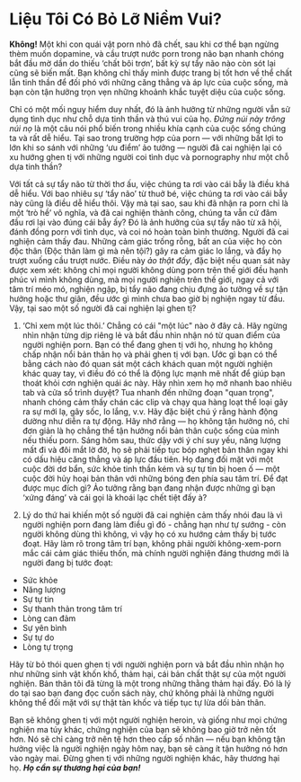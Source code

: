 # Liệu Tôi Có Bỏ Lỡ Niềm Vui?

**Không!** Một khi con quái vật porn nhỏ đã chết, sau khi cơ thể bạn ngừng thèm muốn dopamine, và cầu trượt nước porn trong não bạn nhanh chóng bắt đầu mờ dần do thiếu ‘chất bôi trơn’, bất kỳ sự tẩy não nào còn sót lại cũng sẽ biến mất. Bạn không chỉ thấy mình được trang bị tốt hơn về thể chất lẫn tinh thần để đối phó với những căng thẳng và áp lực của cuộc sống, mà bạn còn tận hưởng trọn vẹn những khoảnh khắc tuyệt diệu của cuộc sống.

Chỉ có một mối nguy hiểm duy nhất, đó là ảnh hưởng từ những người vẫn sử dụng tình dục như chỗ dựa tinh thần và thú vui của họ. *Đứng núi này trông núi nọ* là một câu nói phổ biến trong nhiều khía cạnh của cuộc sống chúng ta và rất dễ hiểu. Tại sao trong trường hợp của porn — với những bất lợi to lớn khi so sánh với những ‘ưu điểm’ ảo tưởng — người đã cai nghiện lại có xu hướng ghen tị với những người coi tình dục và pornography như một chỗ dựa tinh thần?

Với tất cả sự tẩy não từ thời thơ ấu, việc chúng ta rơi vào cái bẫy là điều khá dễ hiểu. Với bao nhiêu sự ‘tẩy não’ từ thuở bé, việc chúng ta rơi vào cái bẫy này cũng là điều dễ hiểu thôi. Vậy mà tại sao, sau khi đã nhận ra porn chỉ là một ‘trò hề’ vô nghĩa, và đã cai nghiện thành công, chúng ta vẫn cứ đâm đầu rơi lại vào đúng cái bẫy ấy? Đó là ảnh hưởng của sự tẩy não từ xã hội, đánh đồng porn với tình dục, và coi nó hoàn toàn bình thường. Người đã cai nghiện cảm thấy đau. Những cảm giác trống rỗng, bất an của việc họ còn độc thân (Độc thân làm gì mà nên tội?) gây ra cảm giác lo lắng, và đẩy họ trượt xuống cầu trượt nước. Điều này _ảo thật đấy_, đặc biệt nếu quan sát này được xem xét: không chỉ mọi người không dùng porn trên thế giới đều hạnh phúc vì mình không dùng, mà mọi người nghiện trên thế giới, ngay cả với tâm trí méo mó, nghiện ngập, bị tẩy não đang chịu đựng ảo tưởng về sự tận hưởng hoặc thư giãn, đều ước gì mình chưa bao giờ bị nghiện ngay từ đầu. Vậy, tại sao một số người đã cai nghiện lại ghen tị?

1. ‘Chỉ xem một lúc thôi.’ Chẳng có cái "một lúc" nào ở đây cả. Hãy ngừng nhìn nhận từng dịp riêng lẻ và bắt đầu nhìn nhận nó từ quan điểm của người nghiện porn. Bạn có thể đang ghen tị với họ, nhưng họ không chấp nhận nổi bản thân họ và phải ghen tị với bạn. Ước gì bạn có thể bằng cách nào đó quan sát một cách khách quan một người nghiện khác quay tay, vì điều đó có thể là động lực mạnh mẽ nhất để giúp bạn thoát khỏi cơn nghiện quái ác này. Hãy nhìn xem họ mở nhanh bao nhiêu tab và cửa sổ trình duyệt? Tua nhanh đến những đoạn "quan trọng", nhanh chóng cảm thấy chán các clip và chạy qua hàng loạt thể loại gây ra sự mới lạ, gây sốc, lo lắng, v.v. Hãy đặc biệt chú ý rằng hành động dường như diễn ra tự động. Hãy nhớ rằng — họ không tận hưởng nó, chỉ đơn giản là họ chẳng thể tận hưởng nổi bản thân cuộc sống của mình nếu thiếu porn. Sáng hôm sau, thức dậy với ý chí suy yếu, năng lượng mất đi và đôi mắt lờ đờ, họ sẽ phải tiếp tục bóp nghẹt bản thân ngay khi có dấu hiệu căng thẳng và áp lực đầu tiên. Họ đang đối mặt với một cuộc đời dơ bẩn, sức khỏe tinh thần kém và sự tự tin bị hoen ố — một cuộc đời hủy hoại bản thân với những bóng đen phía sau tâm trí. Để đạt được mục đích gì? Ảo tưởng rằng bạn đang nhận được những gì bạn ‘xứng đáng’ và cái gọi là khoái lạc chết tiệt đấy à?

2. Lý do thứ hai khiến một số người đã cai nghiện cảm thấy nhói đau là vì người nghiện porn đang làm điều gì đó - chẳng hạn như tự sướng - còn người không dùng thì không, vì vậy họ có xu hướng cảm thấy bị tước đoạt. Hãy làm rõ trong tâm trí bạn, không phải người không-xem-porn mắc cái cảm giác thiếu thốn, mà chính người nghiện đáng thương mới là người đang bị tước đoạt:

* Sức khỏe
* Năng lượng
* Sự tự tin
* Sự thanh thản trong tâm trí
* Lòng can đảm
* Sự yên bình
* Sự tự do
* Lòng tự trọng

Hãy từ bỏ thói quen ghen tị với người nghiện porn và bắt đầu nhìn nhận họ như những sinh vật khốn khổ, thảm hại, cái bản chất thật sự của một người nghiện. Bản thân tôi đã từng là một trong những thằng thảm hại đấy. Đó là lý do tại sao bạn đang đọc cuốn sách này, chứ không phải là những người không thể đối mặt với sự thật tàn khốc và tiếp tục tự lừa dối bản thân.

Bạn sẽ không ghen tị với một người nghiện heroin, và giống như mọi chứng nghiện ma túy khác, chứng nghiện của bạn sẽ không bao giờ trở nên tốt hơn. Nó sẽ chỉ càng trở nên tệ hơn theo cấp số nhân — nếu bạn không tận hưởng việc là người nghiện ngày hôm nay, bạn sẽ càng ít tận hưởng nó hơn vào ngày mai. Đừng ghen tị với những người nghiện khác, hãy thương hại họ. ***Họ cần sự thương hại của bạn!***